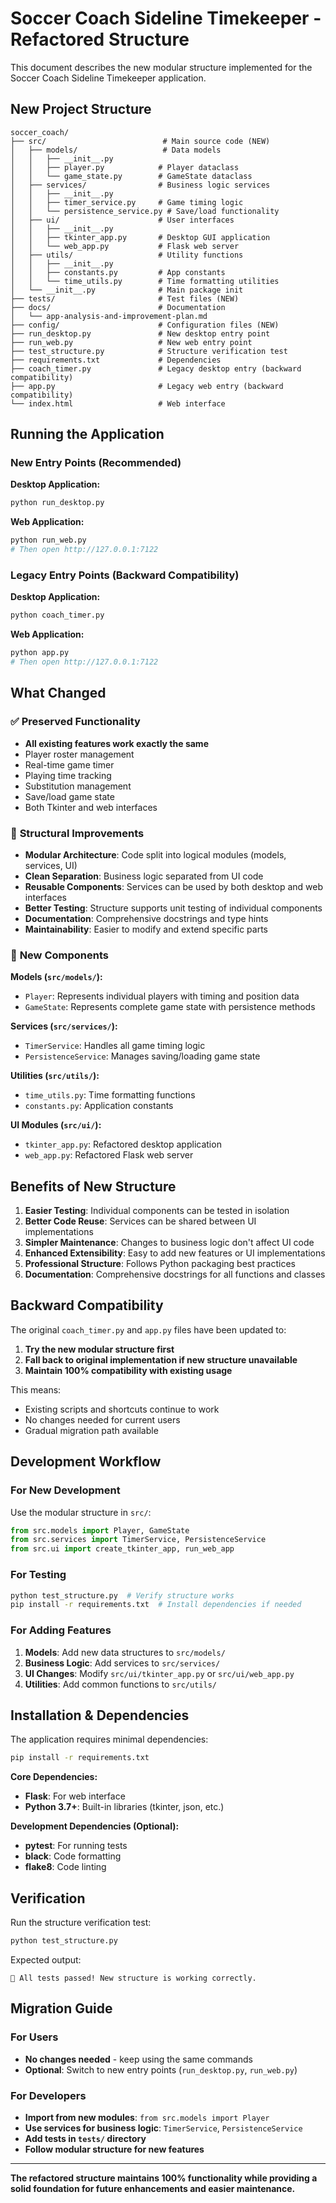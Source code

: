 # Soccer Coach Sideline Timekeeper - Refactored Structure

This document describes the new modular structure implemented for the Soccer Coach Sideline Timekeeper application.

## New Project Structure

```
soccer_coach/
├── src/                          # Main source code (NEW)
│   ├── models/                   # Data models
│   │   ├── __init__.py
│   │   ├── player.py            # Player dataclass
│   │   └── game_state.py        # GameState dataclass  
│   ├── services/                # Business logic services
│   │   ├── __init__.py
│   │   ├── timer_service.py     # Game timing logic
│   │   └── persistence_service.py # Save/load functionality
│   ├── ui/                      # User interfaces
│   │   ├── __init__.py
│   │   ├── tkinter_app.py       # Desktop GUI application
│   │   └── web_app.py           # Flask web server
│   ├── utils/                   # Utility functions
│   │   ├── __init__.py
│   │   ├── constants.py         # App constants
│   │   └── time_utils.py        # Time formatting utilities
│   └── __init__.py              # Main package init
├── tests/                       # Test files (NEW)
├── docs/                        # Documentation
│   └── app-analysis-and-improvement-plan.md
├── config/                      # Configuration files (NEW)
├── run_desktop.py               # New desktop entry point
├── run_web.py                   # New web entry point  
├── test_structure.py            # Structure verification test
├── requirements.txt             # Dependencies
├── coach_timer.py               # Legacy desktop entry (backward compatibility)
├── app.py                       # Legacy web entry (backward compatibility)
└── index.html                   # Web interface
```

## Running the Application

### New Entry Points (Recommended)

**Desktop Application:**
```bash
python run_desktop.py
```

**Web Application:**
```bash
python run_web.py
# Then open http://127.0.0.1:7122
```

### Legacy Entry Points (Backward Compatibility)

**Desktop Application:**
```bash
python coach_timer.py
```

**Web Application:**
```bash
python app.py
# Then open http://127.0.0.1:7122
```

## What Changed

### ✅ **Preserved Functionality**
- **All existing features work exactly the same**
- Player roster management
- Real-time game timer
- Playing time tracking
- Substitution management
- Save/load game state
- Both Tkinter and web interfaces

### 🔄 **Structural Improvements**
- **Modular Architecture**: Code split into logical modules (models, services, UI)
- **Clean Separation**: Business logic separated from UI code
- **Reusable Components**: Services can be used by both desktop and web interfaces
- **Better Testing**: Structure supports unit testing of individual components
- **Documentation**: Comprehensive docstrings and type hints
- **Maintainability**: Easier to modify and extend specific parts

### 📁 **New Components**

**Models (`src/models/`):**
- `Player`: Represents individual players with timing and position data
- `GameState`: Represents complete game state with persistence methods

**Services (`src/services/`):**
- `TimerService`: Handles all game timing logic
- `PersistenceService`: Manages saving/loading game state

**Utilities (`src/utils/`):**
- `time_utils.py`: Time formatting functions
- `constants.py`: Application constants

**UI Modules (`src/ui/`):**
- `tkinter_app.py`: Refactored desktop application
- `web_app.py`: Refactored Flask web server

## Benefits of New Structure

1. **Easier Testing**: Individual components can be tested in isolation
2. **Better Code Reuse**: Services can be shared between UI implementations  
3. **Simpler Maintenance**: Changes to business logic don't affect UI code
4. **Enhanced Extensibility**: Easy to add new features or UI implementations
5. **Professional Structure**: Follows Python packaging best practices
6. **Documentation**: Comprehensive docstrings for all functions and classes

## Backward Compatibility

The original `coach_timer.py` and `app.py` files have been updated to:
1. **Try the new modular structure first**
2. **Fall back to original implementation if new structure unavailable**
3. **Maintain 100% compatibility with existing usage**

This means:
- Existing scripts and shortcuts continue to work
- No changes needed for current users
- Gradual migration path available

## Development Workflow

### For New Development
Use the modular structure in `src/`:
```python
from src.models import Player, GameState
from src.services import TimerService, PersistenceService
from src.ui import create_tkinter_app, run_web_app
```

### For Testing
```bash
python test_structure.py  # Verify structure works
pip install -r requirements.txt  # Install dependencies if needed
```

### For Adding Features
1. **Models**: Add new data structures to `src/models/`
2. **Business Logic**: Add services to `src/services/`
3. **UI Changes**: Modify `src/ui/tkinter_app.py` or `src/ui/web_app.py`
4. **Utilities**: Add common functions to `src/utils/`

## Installation & Dependencies

The application requires minimal dependencies:

```bash
pip install -r requirements.txt
```

**Core Dependencies:**
- **Flask**: For web interface
- **Python 3.7+**: Built-in libraries (tkinter, json, etc.)

**Development Dependencies (Optional):**
- **pytest**: For running tests
- **black**: Code formatting
- **flake8**: Code linting

## Verification

Run the structure verification test:
```bash
python test_structure.py
```

Expected output:
```
🎉 All tests passed! New structure is working correctly.
```

## Migration Guide

### For Users
- **No changes needed** - keep using the same commands
- **Optional**: Switch to new entry points (`run_desktop.py`, `run_web.py`)

### For Developers
- **Import from new modules**: `from src.models import Player`
- **Use services for business logic**: `TimerService`, `PersistenceService`
- **Add tests in `tests/` directory**
- **Follow modular structure for new features**

---

**The refactored structure maintains 100% functionality while providing a solid foundation for future enhancements and easier maintenance.**